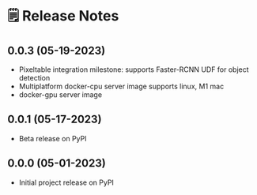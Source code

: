# 🗒 Release Notes

## 0.0.3 (05-19-2023)

* Pixeltable integration milestone: supports Faster-RCNN UDF for object detection
* Multiplatform docker-cpu server image supports linux, M1 mac
* docker-gpu server image

## 0.0.1 (05-17-2023)

* Beta release on PyPI

## 0.0.0 (05-01-2023)

* Initial project release on PyPI
